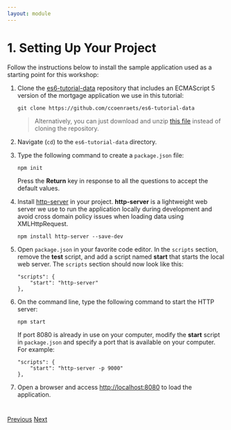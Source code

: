 ```yaml
---
layout: module
---
```

# 1. Setting Up Your Project

Follow the instructions below to install the sample application used as a starting point for this workshop:

1. Clone the [es6-tutorial-data](https://github.com/ccoenraets/es6-tutorial-data/) repository that includes an ECMAScript 5 version of the mortgage application we use in this tutorial:

	```
	git clone https://github.com/ccoenraets/es6-tutorial-data
	```

	> Alternatively, you can just download and unzip [this file](https://github.com/ccoenraets/es6-tutorial-data/archive/master.zip) instead of cloning the repository.

1. Navigate (`cd`) to the `es6-tutorial-data` directory.

1. Type the following command to create a `package.json` file:

    ```
    npm init
    ```

    Press the **Return** key in response to all the questions to accept the default values.
    
1. Install [http-server](https://github.com/indexzero/http-server) in your project. **http-server** is a lightweight web server we use to run the application locally during development and avoid cross domain policy issues when loading data using XMLHttpRequest. 

	```
	npm install http-server --save-dev
	```

1. Open `package.json` in your favorite code editor. In the `scripts` section, remove the **test** script, and add a script named **start** that starts the local web server. The `scripts` section should now look like this:

	```
	"scripts": {
		"start": "http-server"
	},
	```
    
    
1. On the command line, type the following command to start the HTTP server:

    ```
    npm start
    ```
    
    If port 8080 is already in use on your computer, modify the **start** script in `package.json` and specify a port that is available on your computer. For example:

    ```
    "scripts": {
        "start": "http-server -p 9000"
    },
    ```

1. Open a browser and access [http://localhost:8080](http://localhost:8080) to load the application.    

<div class="row" style="margin-top:40px;">
<div class="col-sm-12">
<a href="index.html" class="btn btn-default"><i class="glyphicon glyphicon-chevron-left"></i> Previous</a>
<a href="ecmascript6-features.html" class="btn btn-default pull-right">Next <i class="glyphicon glyphicon-chevron-right"></i></a>
</div>
</div>
